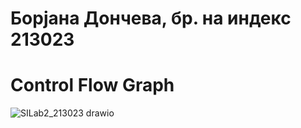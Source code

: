 # Борјана Дончева, бр. на индекс 213023
# Control Flow Graph

![SILab2_213023 drawio](https://github.com/borjanadonceva15/SI_2023_lab2_213023/assets/101622176/b67b1dc8-2771-4dbc-a304-9cd992fabdab)
